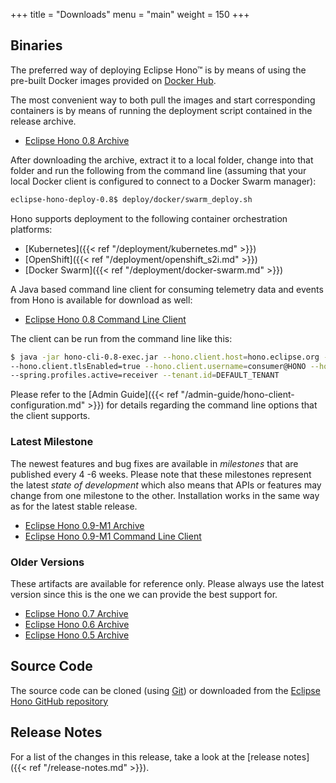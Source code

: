 +++
title = "Downloads"
menu = "main"
weight = 150
+++

## Binaries

The preferred way of deploying Eclipse Hono&trade; is by means of using the pre-built Docker images provided
on [Docker Hub](https://hub.docker.com/u/eclipse/).

The most convenient way to both pull the images and start corresponding containers is by means of running the deployment script contained in the release archive.

* [Eclipse Hono 0.8 Archive](https://www.eclipse.org/downloads/download.php?file=/hono/eclipse-hono-deploy-0.8.tar.gz)

After downloading the archive, extract it to a local folder, change into that folder and run the following from the command line (assuming that your local Docker client is configured to connect to a Docker Swarm manager):

~~~sh
eclipse-hono-deploy-0.8$ deploy/docker/swarm_deploy.sh
~~~

Hono supports deployment to the following container orchestration platforms:

* [Kubernetes]({{< ref "/deployment/kubernetes.md" >}})
* [OpenShift]({{< ref "/deployment/openshift_s2i.md" >}})
* [Docker Swarm]({{< ref "/deployment/docker-swarm.md" >}})

A Java based command line client for consuming telemetry data and events from Hono is available for download as well:

* [Eclipse Hono 0.8 Command Line Client](https://www.eclipse.org/downloads/download.php?file=/hono/hono-cli-0.8-exec.jar)

The client can be run from the command line like this:

~~~sh
$ java -jar hono-cli-0.8-exec.jar --hono.client.host=hono.eclipse.org --hono.client.port=15671 \
--hono.client.tlsEnabled=true --hono.client.username=consumer@HONO --hono.client.password=verysecret \
--spring.profiles.active=receiver --tenant.id=DEFAULT_TENANT
~~~

Please refer to the [Admin Guide]({{< ref "/admin-guide/hono-client-configuration.md" >}}) for details regarding the command line options that the client supports.

### Latest Milestone

The newest features and bug fixes are available in *milestones* that are published every 4 -6 weeks. Please note that these milestones represent the latest
*state of development* which also means that APIs or features may change from one milestone to the other.
Installation works in the same way as for the latest stable release.

* [Eclipse Hono 0.9-M1 Archive](https://www.eclipse.org/downloads/download.php?file=/hono/eclipse-hono-deploy-0.9-M1.tar.gz)
* [Eclipse Hono 0.9-M1 Command Line Client](https://www.eclipse.org/downloads/download.php?file=/hono/hono-cli-0.9-M1-exec.jar)

### Older Versions

These artifacts are available for reference only. Please always use the latest version since this is the one we can provide the best support for.

* [Eclipse Hono 0.7 Archive](https://www.eclipse.org/downloads/download.php?file=/hono/eclipse-hono-example-0.7.tar.gz)
* [Eclipse Hono 0.6 Archive](https://www.eclipse.org/downloads/download.php?file=/hono/eclipse-hono-example-0.6.tar.gz)
* [Eclipse Hono 0.5 Archive](https://www.eclipse.org/downloads/download.php?file=/hono/eclipse-hono-example-0.5.tar.gz)

## Source Code

The source code can be cloned (using [Git](https://git-scm.com/)) or downloaded from the [Eclipse Hono GitHub repository](https://github.com/eclipse/hono)

## Release Notes

For a list of the changes in this release, take a look at the [release notes]({{< ref "/release-notes.md" >}}).
